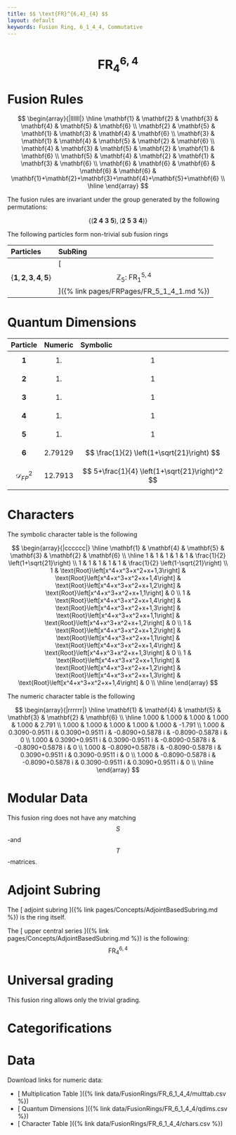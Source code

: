 ```yaml
---
title: $$ \text{FR}^{6,4}_{4} $$
layout: default
keywords: Fusion Ring, 6_1_4_4, Commutative
---
```

# $$ \text{FR}^{6,4}_{4} $$


# Fusion Rules

$$
\begin{array}{|llllll|}
\hline
 \mathbf{1} & \mathbf{2} & \mathbf{3} & \mathbf{4} & \mathbf{5} & \mathbf{6} \\
 \mathbf{2} & \mathbf{5} & \mathbf{1} & \mathbf{3} & \mathbf{4} & \mathbf{6} \\
 \mathbf{3} & \mathbf{1} & \mathbf{4} & \mathbf{5} & \mathbf{2} & \mathbf{6} \\
 \mathbf{4} & \mathbf{3} & \mathbf{5} & \mathbf{2} & \mathbf{1} & \mathbf{6} \\
 \mathbf{5} & \mathbf{4} & \mathbf{2} & \mathbf{1} & \mathbf{3} & \mathbf{6} \\
 \mathbf{6} & \mathbf{6} & \mathbf{6} & \mathbf{6} & \mathbf{6} & \mathbf{1}+\mathbf{2}+\mathbf{3}+\mathbf{4}+\mathbf{5}+\mathbf{6} \\
\hline
\end{array}
$$


The fusion rules are invariant under the group generated by the following permutations:

$$ \{(\mathbf{2} \  \mathbf{4} \  \mathbf{3} \  \mathbf{5}), (\mathbf{2} \  \mathbf{5} \  \mathbf{3} \  \mathbf{4})\} $$


The following particles form non-trivial sub fusion rings

| Particles | SubRing |
| :------ | :------ |
| $$ \{\mathbf{1},\mathbf{2},\mathbf{3},\mathbf{4},\mathbf{5}\} $$ | [ $$ \mathbb{Z}_5:\ \text{FR}^{5,4}_{1} $$ ]({% link pages/FRPages/FR_5_1_4_1.md %}) |

# Quantum Dimensions

| Particle | Numeric | Symbolic |
| :------ | :------ | :------ |
| $$ \mathbf{1} $$ | $$ 1. $$ | $$ 1 $$ |
| $$ \mathbf{2} $$ | $$ 1. $$ | $$ 1 $$ |
| $$ \mathbf{3} $$ | $$ 1. $$ | $$ 1 $$ |
| $$ \mathbf{4} $$ | $$ 1. $$ | $$ 1 $$ |
| $$ \mathbf{5} $$ | $$ 1. $$ | $$ 1 $$ |
| $$ \mathbf{6} $$ | $$ 2.79129 $$ | $$ \frac{1}{2} \left(1+\sqrt{21}\right) $$ |
| $$ \mathcal{D}_{FP}^2 $$ | $$ 12.7913 $$ | $$ 5+\frac{1}{4} \left(1+\sqrt{21}\right)^2 $$ |

# Characters

The symbolic character table is the following

$$
\begin{array}{|cccccc|}
\hline
 \mathbf{1} & \mathbf{4} & \mathbf{5} & \mathbf{3} & \mathbf{2} & \mathbf{6} \\
\hline
 1 & 1 & 1 & 1 & 1 & \frac{1}{2} \left(1+\sqrt{21}\right) \\
 1 & 1 & 1 & 1 & 1 & \frac{1}{2} \left(1-\sqrt{21}\right) \\
 1 & \text{Root}\left[x^4+x^3+x^2+x+1,3\right] & \text{Root}\left[x^4+x^3+x^2+x+1,4\right] & \text{Root}\left[x^4+x^3+x^2+x+1,2\right] & \text{Root}\left[x^4+x^3+x^2+x+1,1\right] & 0 \\
 1 & \text{Root}\left[x^4+x^3+x^2+x+1,4\right] & \text{Root}\left[x^4+x^3+x^2+x+1,3\right] & \text{Root}\left[x^4+x^3+x^2+x+1,1\right] & \text{Root}\left[x^4+x^3+x^2+x+1,2\right] & 0 \\
 1 & \text{Root}\left[x^4+x^3+x^2+x+1,2\right] & \text{Root}\left[x^4+x^3+x^2+x+1,1\right] & \text{Root}\left[x^4+x^3+x^2+x+1,4\right] & \text{Root}\left[x^4+x^3+x^2+x+1,3\right] & 0 \\
 1 & \text{Root}\left[x^4+x^3+x^2+x+1,1\right] & \text{Root}\left[x^4+x^3+x^2+x+1,2\right] & \text{Root}\left[x^4+x^3+x^2+x+1,3\right] & \text{Root}\left[x^4+x^3+x^2+x+1,4\right] & 0 \\
\hline
\end{array}
$$

The numeric character table is the following

$$
\begin{array}{|rrrrrr|}
\hline
 \mathbf{1} & \mathbf{4} & \mathbf{5} & \mathbf{3} & \mathbf{2} & \mathbf{6} \\
\hline
 1.000 & 1.000 & 1.000 & 1.000 & 1.000 & 2.791 \\
 1.000 & 1.000 & 1.000 & 1.000 & 1.000 & -1.791 \\
 1.000 & 0.3090-0.9511 i & 0.3090+0.9511 i & -0.8090+0.5878 i & -0.8090-0.5878 i & 0 \\
 1.000 & 0.3090+0.9511 i & 0.3090-0.9511 i & -0.8090-0.5878 i & -0.8090+0.5878 i & 0 \\
 1.000 & -0.8090+0.5878 i & -0.8090-0.5878 i & 0.3090+0.9511 i & 0.3090-0.9511 i & 0 \\
 1.000 & -0.8090-0.5878 i & -0.8090+0.5878 i & 0.3090-0.9511 i & 0.3090+0.9511 i & 0 \\
\hline
\end{array}
$$

# Modular Data

This fusion ring does not have any matching $$ S $$-and $$ T $$-matrices.

# Adjoint Subring

The [ adjoint subring ]({% link pages/Concepts/AdjointBasedSubring.md %}) is the ring itself.

The [ upper central series ]({% link pages/Concepts/AdjointBasedSubring.md %}) is the following:
$$ \text{FR}^{6,4}_{4} $$

# Universal grading

This fusion ring allows only the trivial grading.

# Categorifications



# Data

Download links for numeric data:

* [ Multiplication Table ]({% link data/FusionRings/FR_6_1_4_4/multtab.csv %})
* [ Quantum Dimensions ]({% link data/FusionRings/FR_6_1_4_4/qdims.csv %})
* [ Character Table ]({% link data/FusionRings/FR_6_1_4_4/chars.csv %})